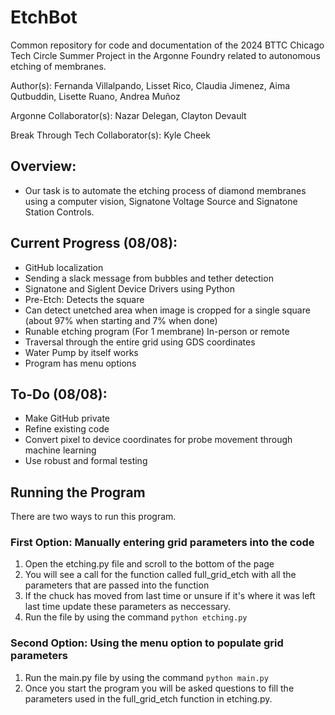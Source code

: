 # EtchBot
Common repository for code and documentation of the 2024 BTTC Chicago Tech Circle Summer Project in the Argonne Foundry related to autonomous etching of membranes.

Author(s): Fernanda Villalpando, Lisset Rico, Claudia Jimenez, Aima Qutbuddin, Lisette Ruano, Andrea Muñoz

Argonne Collaborator(s): Nazar Delegan, Clayton Devault

Break Through Tech Collaborator(s): Kyle Cheek

## Overview:

* Our task is to automate the etching process of diamond membranes using a computer vision, Signatone Voltage Source and Signatone Station Controls. 

## Current Progress (08/08):
 - GitHub localization
 - Sending a slack message from bubbles and tether detection
 - Signatone and Siglent Device Drivers using Python
 - Pre-Etch: Detects the square
 - Can detect unetched area when image is cropped for a single square (about 97% when starting and 7% when done)
 - Runable etching program (For 1 membrane) In-person or remote
 - Traversal through the entire grid using GDS coordinates
 - Water Pump by itself works
 - Program has menu options

## To-Do (08/08):
 - Make GitHub private
 - Refine existing code
 - Convert pixel to device coordinates for probe movement through machine learning
 - Use robust and formal testing

## Running the Program
There are two ways to run this program.

### First Option: Manually entering grid parameters into the code
1. Open the etching.py file and scroll to the bottom of the page
2. You will see a call for the function called full_grid_etch with all the parameters that are passed into the function
3. If the chuck has moved from last time or unsure if it's where it was left last time update these parameters as neccessary.
4. Run the file by using the command ```python etching.py```

### Second Option: Using the menu option to populate grid parameters
1. Run the main.py file by using the command 
   ``` python main.py ```
2. Once you start the program you will be asked questions to fill the parameters used in the full_grid_etch function in etching.py.
